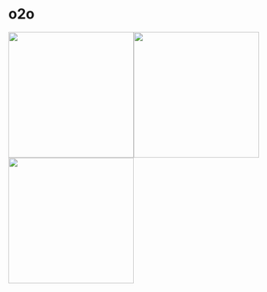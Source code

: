 # o2o
<img width="250px" src="https://github.com/email95/o2o/blob/master/o2o/blob/admin.jpeg" /><img width="250px"  src="https://github.com/email95/o2o/blob/master/o2o/blob/front.jpeg" /><img width="250px" src="https://github.com/email95/o2o/blob/master/o2o/blob/shop.jpeg"/>
